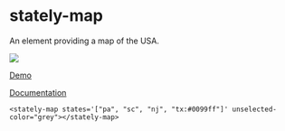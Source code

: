 # stately-map
An element providing a map of the USA.

![](assets/stately-map.jpg)

[Demo](http://jamrizzi.github.io/stately-map/components/stately-map/demo)

[Documentation](http://jamrizzi.github.io/stately-map/components/stately-map/)

```
<stately-map states='["pa", "sc", "nj", "tx:#0099ff"]' unselected-color="grey"></stately-map>
```
